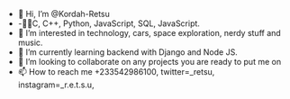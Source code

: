 - 👋 Hi, I’m @Kordah-Retsu
- -👨‍💻C, C++, Python, JavaScript, SQL, JavaScript. 
- 👀 I’m interested in technology, cars, space exploration, nerdy stuff and music.
- 🌱 I’m currently learning backend with Django and Node JS.
- 💞️ I’m looking to collaborate on any projects you are ready to put me on  
- 📫 How to reach me +233542986100, twitter=_retsu, instagram=_r.e.t.s.u, 

<!---
Kordah-Retsu/Kordah-Retsu is a ✨ special ✨ repository because its `README.md` (this file) appears on your GitHub profile.
You can click the Preview link to take a look at your changes.
--->
